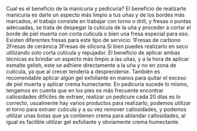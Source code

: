 Cual es el beneficio de la manicuria y pedicuria?
El beneficio de realizarte manicuria es darle un aspecto más limpio a tus uñas y de los bordes más marcados, el trabajo consiste en trabajar con torno o drill, y fresas o puntas adecuadas, se trata de despegar la cutícula de la uña y proceder a cortar el borde de piel muerta con corta cuticula o bien una fresa especial para eso. Existen diferentes fresas para este tipo de servicio:
1Fresas de carbono
2Fresas de cerámica
3Fresas de silicona
Si bien puedes realizarlo en seco utilizando solo corta cutícula y repujador. El beneficio de aplicar ambas técnicas es brindar un  aspecto más limpio a las uñas, y a la hora de aplicar esmalte gelish, este se adhiere directamente a la uña y no en zona de cutícula, ya que al crecer tendería a desprenderse. También es recomendable aplicar algún gel exfoliante en manos para quitar el exceso de piel muerta y aplicar crema humectante.
En pedicuria sucede lo mismo, tengamos en cuenta que en los pies es más frecuente encontrar callosidades difíciles de extraer, realizar un pedicure cada 20 días es lo correcto, usualmente hay varios productos para realizarlo, podemos utilizar el torno para extraer cutícula y a su vez remover callosidades, y podemos utilizar unas botas que ya contienen crema para ablandar callosidades, al igual es factible utilizar gel exfoliante y obviamente crema humectante.
